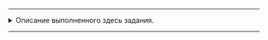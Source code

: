 ---

<details>
  <summary>Описание выполненного здесь задания.</summary> 

## ДЗ(Практика) «Select-запросы, выборки из одной таблицы»

**КОД создания БД в модуле "requests_CREATE.py"**

### Задание 1
 **КОД в модуле "requests_INSERT.py"**

Заполнить базу(Схема БД файл **""scheme_database.png"**). В ней должно быть:

* не менее 8 исполнителей;
* не менее 5 жанров;
* не менее 8 альбомов;
* не менее 15 треков;
* не менее 8 сборников.
  
Должны быть заполнены все поля каждой таблицы, в т.ч. таблицы связей (исполнителей с жанрами, 
исполнителей с альбомами, сборников с треками).

### Задание 2
**КОД в модуле "requests_SELECT.py"**

Написать SELECT-запросы, которые выведут информацию согласно инструкциям ниже.  
Результаты запросов не должны быть пустыми (учесть при заполнении таблиц).

1. название и год выхода альбомов, вышедших в 2018 году;
2. название и продолжительность самого длительного трека;
3. название треков, продолжительность которых не менее 3,5 минуты;
4. названия сборников, вышедших в период с 2018 по 2020 год включительно;
5. исполнители, чье имя состоит из 1 слова;
6. название треков, которые содержат слово "мой"/"my".

### Задание 3
**КОД в модуле "requests_SELECT_GROUP_JOIN.py"**

Написать SELECT-запросы, которые выведут информацию согласно инструкциям ниже. Результаты запросов не должны
быть пустыми (при необходимости добавьте данные в таблицы).

1. количество исполнителей в каждом жанре;
2. количество треков, вошедших в альбомы 2019-2020 годов;
3. средняя продолжительность треков по каждому альбому;
4. все исполнители, которые не выпустили альбомы в 2020 году;
5. названия сборников, в которых присутствует конкретный исполнитель (выберите сами);
6. название альбомов, в которых присутствуют исполнители более 1 жанра;
7. наименование треков, которые не входят в сборники;
8. исполнителя(-ей), написавшего самый короткий по продолжительности трек 
   (теоретически таких треков может быть несколько);
9. название альбомов, содержащих наименьшее количество треков.
</details>

---